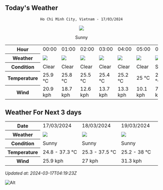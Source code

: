 ## Today's Weather
<div align="center">

`Ho Chi Minh City, Vietnam - 17/03/2024`

<img src="https://cdn.weatherapi.com/weather/64x64/day/113.png"/>

Sunny

</div>


<table>
    <tr>
        <th>Hour</th>
          <td>00:00</div>   <td>01:00</div>   <td>02:00</div>   <td>03:00</div>   <td>04:00</div>   <td>05:00</div>   <td>06:00</div>   <td>07:00</div>   <td>08:00</div>   <td>09:00</div>   <td>10:00</div>   <td>$${\color{red}11:00}$$</td>   <td>12:00</div>   <td>13:00</div>   <td>14:00</div>   <td>15:00</div>   <td>16:00</div>   <td>17:00</div>   <td>18:00</div>   <td>19:00</div>   <td>20:00</div>   <td>21:00</div>   <td>22:00</div>   <td>23:00</div> 
    </tr>
    <tr>
        <th>Weather</th>
        <td><img src="https://cdn.weatherapi.com/weather/64x64/night/113.png"></img></td><td><img src="https://cdn.weatherapi.com/weather/64x64/night/113.png"></img></td><td><img src="https://cdn.weatherapi.com/weather/64x64/night/113.png"></img></td><td><img src="https://cdn.weatherapi.com/weather/64x64/night/113.png"></img></td><td><img src="https://cdn.weatherapi.com/weather/64x64/night/113.png"></img></td><td><img src="https://cdn.weatherapi.com/weather/64x64/night/113.png"></img></td><td><img src="https://cdn.weatherapi.com/weather/64x64/day/113.png"></img></td><td><img src="https://cdn.weatherapi.com/weather/64x64/day/113.png"></img></td><td><img src="https://cdn.weatherapi.com/weather/64x64/day/113.png"></img></td><td><img src="https://cdn.weatherapi.com/weather/64x64/day/113.png"></img></td><td><img src="https://cdn.weatherapi.com/weather/64x64/day/113.png"></img></td><td><img src="https://cdn.weatherapi.com/weather/64x64/day/113.png"></img></td><td><img src="https://cdn.weatherapi.com/weather/64x64/day/113.png"></img></td><td><img src="https://cdn.weatherapi.com/weather/64x64/day/113.png"></img></td><td><img src="https://cdn.weatherapi.com/weather/64x64/day/113.png"></img></td><td><img src="https://cdn.weatherapi.com/weather/64x64/day/113.png"></img></td><td><img src="https://cdn.weatherapi.com/weather/64x64/day/113.png"></img></td><td><img src="https://cdn.weatherapi.com/weather/64x64/day/113.png"></img></td><td><img src="https://cdn.weatherapi.com/weather/64x64/day/113.png"></img></td><td><img src="https://cdn.weatherapi.com/weather/64x64/night/113.png"></img></td><td><img src="https://cdn.weatherapi.com/weather/64x64/night/113.png"></img></td><td><img src="https://cdn.weatherapi.com/weather/64x64/night/113.png"></img></td><td><img src="https://cdn.weatherapi.com/weather/64x64/night/113.png"></img></td><td><img src="https://cdn.weatherapi.com/weather/64x64/night/113.png"></img></td>
    </tr>
    <tr>
        <th>Condition</th>
        <td width="200px">Clear </td><td width="200px">Clear </td><td width="200px">Clear </td><td width="200px">Clear </td><td width="200px">Clear </td><td width="200px">Clear </td><td width="200px">Sunny</td><td width="200px">Sunny</td><td width="200px">Sunny</td><td width="200px">Sunny</td><td width="200px">Sunny</td><td width="200px">Sunny</td><td width="200px">Sunny</td><td width="200px">Sunny</td><td width="200px">Sunny</td><td width="200px">Sunny</td><td width="200px">Sunny</td><td width="200px">Sunny</td><td width="200px">Sunny</td><td width="200px">Clear </td><td width="200px">Clear </td><td width="200px">Clear </td><td width="200px">Clear </td><td width="200px">Clear </td>
    </tr>
    <tr>
        <th>Temperature</th>
        <td>25.9 °C</td><td>25.8 °C</td><td>25.5 °C</td><td>25.4 °C</td><td>25.2 °C</td><td>25 °C</td><td>24.7 °C</td><td>25.8 °C</td><td>27.7 °C</td><td>30 °C</td><td>32.7 °C</td><td>34.8 °C</td><td>36.4 °C</td><td>37.5 °C</td><td>37.9 °C</td><td>36.8 °C</td><td>34.4 °C</td><td>32.4 °C</td><td>30 °C</td><td>28 °C</td><td>27.2 °C</td><td>27 °C</td><td>26.7 °C</td><td>26.6 °C</td>
    </tr>
    <tr>
        <th>Wind</th>
        <td>20.9 kph</td><td>18.7 kph</td><td>12.6 kph</td><td>13.7 kph</td><td>13.3 kph</td><td>10.1 kph</td><td>7.6 kph</td><td>9.4 kph</td><td>12.2 kph</td><td>13.7 kph</td><td>11.9 kph</td><td>10.8 kph</td><td>9.7 kph</td><td>6.8 kph</td><td>8.6 kph</td><td>19.1 kph</td><td>25.6 kph</td><td>25.2 kph</td><td>24.8 kph</td><td>23.4 kph</td><td>22 kph</td><td>20.5 kph</td><td>20.5 kph</td><td>20.2 kph</td>
    </tr>
</table>


## Weather For Next 3 days


<table>
    <tr>
        <th>Date</th>
        <td>17/03/2024</td><td>18/03/2024</td><td>19/03/2024</td>
    </tr>
    <tr>
        <th>Weather</th>
        <td><img src="https://cdn.weatherapi.com/weather/64x64/day/113.png"></img></td><td><img src="https://cdn.weatherapi.com/weather/64x64/day/113.png"></img></td><td><img src="https://cdn.weatherapi.com/weather/64x64/day/113.png"></img></td>
    </tr>
    <tr>
        <th>Condition</th>
        <td width="200px">Sunny</td><td width="200px">Sunny</td><td width="200px">Sunny</td>
    </tr>
    <tr>
        <th>Temperature</th>
        <td>24.8 -  37.3 °C</td><td>25.3 -  37.5 °C</td><td>25.2 -  38 °C</td>
    </tr>
    <tr>
        <th>Wind</th>
        <td>25.9 kph</td><td>27 kph</td><td>31.3 kph</td>
    </tr>
</table>


*Updated at: 2024-03-17T04:19:23Z*

![Alt](https://repobeats.axiom.co/api/embed/7d451ae2cdef1648d2e14e5cc714356b2ebae209.svg "Repobeats analytics image")